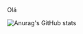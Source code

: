 Olá 

![Anurag's GitHub stats](https://github-readme-stats.vercel.app/api?username=anuraghazra&show_icons=true&theme=radical)
